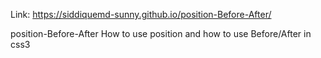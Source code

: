 Link: https://siddiquemd-sunny.github.io/position-Before-After/

position-Before-After
How to use position and how to use Before/After in css3
